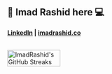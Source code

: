 <!-- ### Hi there  -->

## 👋 Imad Rashid here 💻

**[LinkedIn](https://www.linkedin.com/in/imadrashid/) | [imadrashid.co](https://www.imadrashid.co/)**


<br />

<div style="display: flex; align-items: center; justify-content: between;">
<!-- <img width="49%" src="https://github-readme-stats.vercel.app/api?username=ImadRashid&show_icons=true&count_private=true&hide_title=false&theme=nightowl" alt="Imad Rashid's Github Stats" /> -->

<img width="49%" src="https://github-readme-streak-stats.herokuapp.com?user=ImadRashid&theme=nightowl&date_format=M%20j%5B%2C%20Y%5D" alt="ImadRashid's GitHub Streaks" />
</div>

<!--
**ImadRashid/ImadRashid** is a ✨ _special_ ✨ repository because its `README.md` (this file) appears on your GitHub profile.

Here are some ideas to get you started:

- 🔭 I’m currently working on ...
- 🌱 I’m currently learning ...
- 👯 I’m looking to collaborate on ...
- 🤔 I’m looking for help with ...
- 💬 Ask me about ...
- 📫 How to reach me: ...
- 😄 Pronouns: ...
- ⚡ Fun fact: ...
-->

